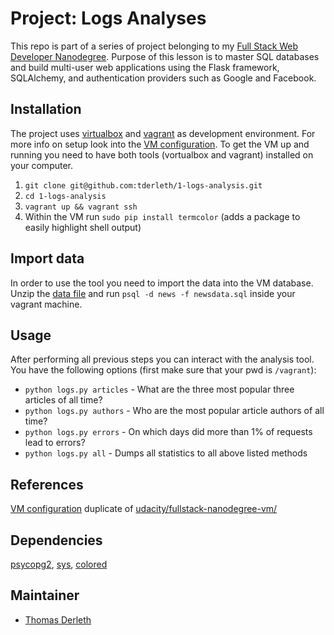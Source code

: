 # Project: Logs Analyses

This repo is part of a series of project belonging to my [Full Stack Web Developer Nanodegree](https://eu.udacity.com/course/full-stack-web-developer-nanodegree--nd004). Purpose of this lesson is to master SQL databases and build multi-user web applications using the Flask framework, SQLAlchemy, and authentication providers such as Google and Facebook.

## Installation

The project uses [virtualbox](https://www.virtualbox.org/wiki/Download_Old_Builds_5_1) and [vagrant](https://www.vagrantup.com/) as development environment. For more info on setup look into the [VM configuration](/Vagrantfile). To get the VM up and running you need to have both tools (vortualbox and vagrant) installed on your computer. 

1.  `git clone git@github.com:tderleth/1-logs-analysis.git`
2.  `cd 1-logs-analysis`
3.  `vagrant up && vagrant ssh`
4.  Within the VM run `sudo pip install termcolor` (adds a package to easily highlight shell output)

## Import data

In order to use the tool you need to import the data into the VM database. Unzip the [data file](/newsdata.sql.zip) and run `psql -d news -f newsdata.sql` inside your vagrant machine. 

## Usage

After performing all previous steps you can interact with the analysis tool. You have the following options (first make sure that your pwd is `/vagrant`):

-   `python logs.py articles` - What are the three most popular three articles of all time?
-   `python logs.py authors` - Who are the most popular article authors of all time?
-   `python logs.py errors` - On which days did more than 1% of requests lead to errors?
-   `python logs.py all` - Dumps all statistics to all above listed methods

## References

[VM configuration](/Vagrantfile) duplicate of [udacity/fullstack-nanodegree-vm/](https://github.com/udacity/fullstack-nanodegree-vm/blob/master/vagrant/Vagrantfile)

## Dependencies

[psycopg2](http://initd.org/psycopg/), [sys](https://docs.python.org/2/library/sys.html), [colored](https://pypi.org/project/colored/)

## Maintainer

-   [Thomas Derleth](mailto:thomas.derleth@moovel.com)

